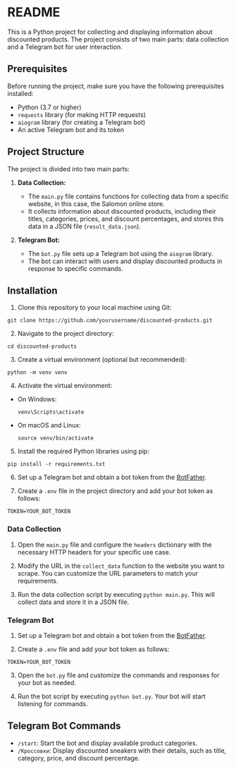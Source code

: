 # README

This is a Python project for collecting and displaying information about discounted products. The project consists of two main parts: data collection and a Telegram bot for user interaction.

## Prerequisites

Before running the project, make sure you have the following prerequisites installed:

- Python (3.7 or higher)
- `requests` library (for making HTTP requests)
- `aiogram` library (for creating a Telegram bot)
- An active Telegram bot and its token

## Project Structure

The project is divided into two main parts:

1. **Data Collection:**
   - The `main.py` file contains functions for collecting data from a specific website, in this case, the Salomon online store.
   - It collects information about discounted products, including their titles, categories, prices, and discount percentages, and stores this data in a JSON file (`result_data.json`).

2. **Telegram Bot:**
   - The `bot.py` file sets up a Telegram bot using the `aiogram` library.
   - The bot can interact with users and display discounted products in response to specific commands.

## Installation

1. Clone this repository to your local machine using Git:
```shell
git clone https://github.com/yourusername/discounted-products.git
```


2. Navigate to the project directory:
```shell
cd discounted-products
```

3. Create a virtual environment (optional but recommended):
```shell
python -m venv venv
```

4. Activate the virtual environment:

- On Windows:

  ```
  venv\Scripts\activate
  ```

- On macOS and Linux:

  ```
  source venv/bin/activate
  ```

5. Install the required Python libraries using pip:
```shell
pip install -r requirements.txt
```


6. Set up a Telegram bot and obtain a bot token from the [BotFather](https://core.telegram.org/bots#botfather).

7. Create a `.env` file in the project directory and add your bot token as follows:
```shell
TOKEN=YOUR_BOT_TOKEN
```
### Data Collection

1. Open the `main.py` file and configure the `headers` dictionary with the necessary HTTP headers for your specific use case.

2. Modify the URL in the `collect_data` function to the website you want to scrape. You can customize the URL parameters to match your requirements.

3. Run the data collection script by executing `python main.py`. This will collect data and store it in a JSON file.

### Telegram Bot

1. Set up a Telegram bot and obtain a bot token from the [BotFather](https://core.telegram.org/bots#botfather).

2. Create a `.env` file and add your bot token as follows:

```shell
TOKEN=YOUR_BOT_TOKEN
```

3. Open the `bot.py` file and customize the commands and responses for your bot as needed.

4. Run the bot script by executing `python bot.py`. Your bot will start listening for commands.

## Telegram Bot Commands

- `/start`: Start the bot and display available product categories.
- `/Кроссовки`: Display discounted sneakers with their details, such as title, category, price, and discount percentage.
